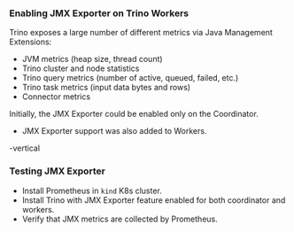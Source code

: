 ### Enabling JMX Exporter on Trino Workers
Trino exposes a large number of different metrics via Java Management Extensions:
* JVM metrics (heap size, thread count)
* Trino cluster and node statistics
* Trino query metrics (number of active, queued, failed, etc.)
* Trino task metrics (input data bytes and rows)
* Connector metrics

Initially, the JMX Exporter could be enabled only on the Coordinator.
* JMX Exporter support was also added to Workers.

-vertical

### Testing JMX Exporter
* Install Prometheus in `kind` K8s cluster.
* Install Trino with JMX Exporter feature enabled for both coordinator and workers.
* Verify that JMX metrics are collected by Prometheus.
